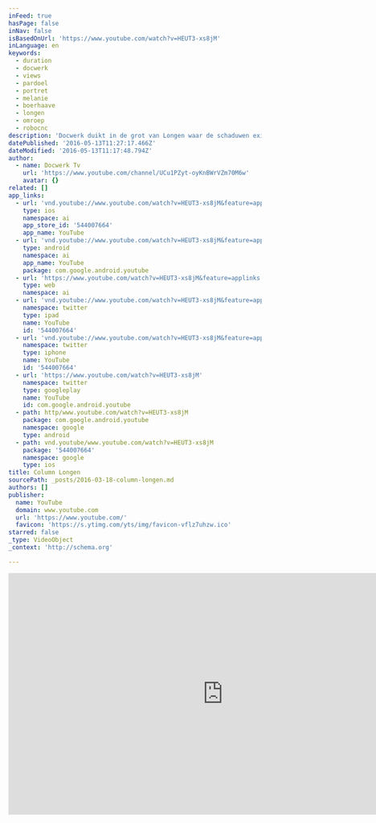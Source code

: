 ```yaml
---
inFeed: true
hasPage: false
inNav: false
isBasedOnUrl: 'https://www.youtube.com/watch?v=HEUT3-xs8jM'
inLanguage: en
keywords:
  - duration
  - docwerk
  - views
  - pardoel
  - portret
  - melanie
  - boerhaave
  - longen
  - omroep
  - robocnc
description: 'Docwerk duikt in de grot van Longen waar de schaduwen existentiële vragen over bewustzijn en kunstmatige intelligentie bespelen. Projectinformatie Lichting: 2 / 2015 Regie: Melanie Pardoel Camera: Patrice Winfield, Melanie Pardoel Geluid: Ralph Timmermans Montage: Melanie Pardoel Productie: Melanie Pardoel Lengte: 3 min Formaat: HD Taal: Ned Omroep: Omroep Brabant'
datePublished: '2016-05-13T11:27:17.466Z'
dateModified: '2016-05-13T11:17:48.794Z'
author:
  - name: Docwerk Tv
    url: 'https://www.youtube.com/channel/UCu1PZyt-oyKnBWrVZm70M6w'
    avatar: {}
related: []
app_links:
  - url: 'vnd.youtube://www.youtube.com/watch?v=HEUT3-xs8jM&feature=applinks'
    type: ios
    namespace: ai
    app_store_id: '544007664'
    app_name: YouTube
  - url: 'vnd.youtube://www.youtube.com/watch?v=HEUT3-xs8jM&feature=applinks'
    type: android
    namespace: ai
    app_name: YouTube
    package: com.google.android.youtube
  - url: 'https://www.youtube.com/watch?v=HEUT3-xs8jM&feature=applinks'
    type: web
    namespace: ai
  - url: 'vnd.youtube://www.youtube.com/watch?v=HEUT3-xs8jM&feature=applinks'
    namespace: twitter
    type: ipad
    name: YouTube
    id: '544007664'
  - url: 'vnd.youtube://www.youtube.com/watch?v=HEUT3-xs8jM&feature=applinks'
    namespace: twitter
    type: iphone
    name: YouTube
    id: '544007664'
  - url: 'https://www.youtube.com/watch?v=HEUT3-xs8jM'
    namespace: twitter
    type: googleplay
    name: YouTube
    id: com.google.android.youtube
  - path: http/www.youtube.com/watch?v=HEUT3-xs8jM
    package: com.google.android.youtube
    namespace: google
    type: android
  - path: vnd.youtube/www.youtube.com/watch?v=HEUT3-xs8jM
    package: '544007664'
    namespace: google
    type: ios
title: Column Longen
sourcePath: _posts/2016-03-18-column-longen.md
authors: []
publisher:
  name: YouTube
  domain: www.youtube.com
  url: 'https://www.youtube.com/'
  favicon: 'https://s.ytimg.com/yts/img/favicon-vflz7uhzw.ico'
starred: false
_type: VideoObject
_context: 'http://schema.org'

---
```

<iframe src="https://cdn.embedly.com/widgets/media.html?src=https%3A%2F%2Fwww.youtube.com%2Fembed%2FHEUT3-xs8jM%3Ffeature%3Doembed&amp;url=https%3A%2F%2Fwww.youtube.com%2Fwatch%3Fv%3DHEUT3-xs8jM&amp;image=https%3A%2F%2Fi.ytimg.com%2Fvi%2FHEUT3-xs8jM%2Fhqdefault.jpg&amp;key=b7d04c9b404c499eba89ee7072e1c4f7&amp;type=text%2Fhtml&amp;schema=youtube" width="854" height="480" scrolling="no" frameborder="0" allowfullscreen="allowfullscreen" style=""></iframe>